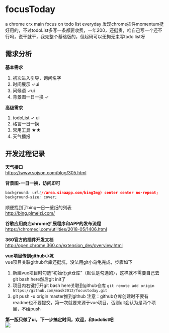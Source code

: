 # focusToday 
a chrome crx main focus on todo list everyday
发现chrome插件momentum挺好用的，不过todoList多写一条都要收费，一年200，还挺贵，咱自己写一个还不行吗，说干就干，我先整个基础版的，但起码可以无拘无束写todo list呀


## 需求分析
**基本需求**
1. 初次进入引导，询问名字
2. 时间展示 ✓ui
3. 问候语 ✓ui
4. 背景图一日一换 ✓

**高级需求**
1. todoList  ✓ ui
2. 格言一日一换
3. 常用工具 ★★
4. 天气播报


## 开发过程记录
**天气接口**  
https://www.sojson.com/blog/305.html

**背景图-一日一换，访问即可**  
```css
background: url(//area.sinaapp.com/bingImg) center center no-repeat; 
background-size: cover;
```

顺便找到了bing一日一壁纸的列表   
 http://bing.plmeizi.com/

**谷歌应用商店chrome扩展程序和APP的发布流程**   
https://chromecj.com/utilities/2018-05/1406.html

**360官方的插件开发文档**  
http://open.chrome.360.cn/extension_dev/overview.html

**vue项目传到github小坑**  
vue项目关联github仓库还挺坑，没法用git小乌龟完成，步骤如下
1. 新建vue项目时勾选“初始化git仓库”（默认是勾选的），这样就不需要自己去git bash here然后git init了
2. 项目内右键打开git bash here关联到github仓库 ```git remote add origin https://github.com/mask2012/focustoday.git```
3. git push -u origin master推到github
注意：github仓库创建时不要有readme也不要提交，第一次就要来源于vue项目，否则git会认为是两个项目，不给push

**第一版只做了ui，下一步搞定时间，欢迎，和todolist吧**  
![](https://cdn.jsdelivr.net/gh/mask2012/imgBed/20200429181257.png)









